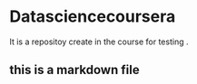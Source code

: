 # Datasciencecoursera
It is a repositoy create in the course for testing .
## this is a markdown file
